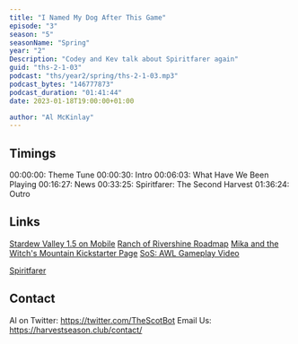 ```yaml
---
title: "I Named My Dog After This Game"
episode: "3"
season: "5"
seasonName: "Spring"
year: "2"
Description: "Codey and Kev talk about Spiritfarer again"
guid: "ths-2-1-03"
podcast: "ths/year2/spring/ths-2-1-03.mp3"
podcast_bytes: "146777873"
podcast_duration: "01:41:44"
date: 2023-01-18T19:00:00+01:00

author: "Al McKinlay"
---
```


## Timings

00:00:00: Theme Tune
00:00:30: Intro
00:06:03: What Have We Been Playing
00:16:27: News
00:33:25: Spiritfarer: The Second Harvest
01:36:24: Outro

## Links

[Stardew Valley 1.5 on Mobile](https://twitter.com/ConcernedApe/status/1611612814271184899)
[Ranch of Rivershine Roadmap](https://steamcommunity.com/app/1559600/discussions/0/3764479392870244314)
[Mika and the Witch's Mountain Kickstarter Page](https://www.kickstarter.com/projects/abraham-cozar/mika-and-the-witchs-mountain-delivery-service-adventure)
[SoS: AWL Gameplay Video](https://www.youtube.com/watch?v=_pldVA2Nrp4)


[Spiritfarer](https://thunderlotusgames.com/spiritfarer/)


## Contact

Al on Twitter: https://twitter.com/TheScotBot
Email Us: https://harvestseason.club/contact/
